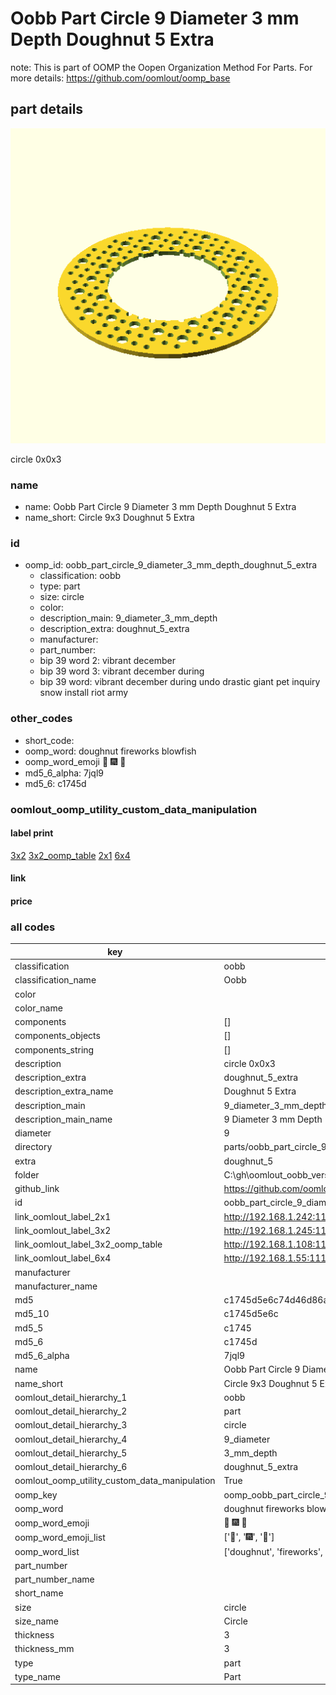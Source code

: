 # Oobb Part Circle 9 Diameter 3 mm Depth Doughnut 5 Extra  

note: This is part of OOMP the Oopen Organization Method For Parts. For more details: https://github.com/oomlout/oomp_base

##  part details
  

[![](3dpr.png)](3dpr.png)

circle 0x0x3



### name
* name: Oobb Part Circle 9 Diameter 3 mm Depth Doughnut 5 Extra
* name_short: Circle 9x3 Doughnut 5 Extra
### id
* oomp_id: oobb_part_circle_9_diameter_3_mm_depth_doughnut_5_extra
  * classification: oobb
  * type: part
  * size: circle
  * color: 
  * description_main: 9_diameter_3_mm_depth
  * description_extra: doughnut_5_extra
  * manufacturer: 
  * part_number: 
  * bip 39 word 2: vibrant december
  * bip 39 word 3: vibrant december during
  * bip 39 word: vibrant december during undo drastic giant pet inquiry snow install riot army

### other_codes
* short_code: 
* oomp_word: doughnut fireworks blowfish
* oomp_word_emoji :doughnut: :fireworks: :blowfish:
* md5_6_alpha: 7jql9
* md5_6: c1745d






### oomlout_oomp_utility_custom_data_manipulation
#### label print
[3x2](http://192.168.1.245:1112/?label=oomp%207jql9)
[3x2_oomp_table](http://192.168.1.108:1112/?label=oomp%207jql9)
[2x1](http://192.168.1.242:1112/?label=oomp%207jql9)
[6x4](http://192.168.1.55:1112/?label=oomp%207jql9)    

#### link

                              

#### price







### all codes 
| key | value |  
| --- | --- |  
| classification | oobb |  
| classification_name | Oobb |  
| color |  |  
| color_name |  |  
| components | [] |  
| components_objects | [] |  
| components_string | [] |  
| description | circle 0x0x3 |  
| description_extra | doughnut_5_extra |  
| description_extra_name | Doughnut 5 Extra |  
| description_main | 9_diameter_3_mm_depth |  
| description_main_name | 9 Diameter 3 mm Depth |  
| diameter | 9 |  
| directory | parts/oobb_part_circle_9_diameter_3_mm_depth_doughnut_5_extra |  
| extra | doughnut_5 |  
| folder | C:\gh\oomlout_oobb_version_4_generated_parts\things\oobb_part_circle_9_diameter_3_mm_depth_doughnut_5_extra |  
| github_link | https://github.com/oomlout/oomlout_oomp_part_src/tree/main/parts/oobb_part_circle_9_diameter_3_mm_depth_doughnut_5_extra |  
| id | oobb_part_circle_9_diameter_3_mm_depth_doughnut_5_extra |  
| link_oomlout_label_2x1 | http://192.168.1.242:1112/?label=oomp%207jql9 |  
| link_oomlout_label_3x2 | http://192.168.1.245:1112/?label=oomp%207jql9 |  
| link_oomlout_label_3x2_oomp_table | http://192.168.1.108:1112/?label=oomp%207jql9 |  
| link_oomlout_label_6x4 | http://192.168.1.55:1112/?label=oomp%207jql9 |  
| manufacturer |  |  
| manufacturer_name |  |  
| md5 | c1745d5e6c74d46d86a12ece884e2f9b |  
| md5_10 | c1745d5e6c |  
| md5_5 | c1745 |  
| md5_6 | c1745d |  
| md5_6_alpha | 7jql9 |  
| name | Oobb Part Circle 9 Diameter 3 mm Depth Doughnut 5 Extra |  
| name_short | Circle 9x3 Doughnut 5 Extra |  
| oomlout_detail_hierarchy_1 | oobb |  
| oomlout_detail_hierarchy_2 | part |  
| oomlout_detail_hierarchy_3 | circle |  
| oomlout_detail_hierarchy_4 | 9_diameter |  
| oomlout_detail_hierarchy_5 | 3_mm_depth |  
| oomlout_detail_hierarchy_6 | doughnut_5_extra |  
| oomlout_oomp_utility_custom_data_manipulation | True |  
| oomp_key | oomp_oobb_part_circle_9_diameter_3_mm_depth_doughnut_5_extra |  
| oomp_word | doughnut fireworks blowfish |  
| oomp_word_emoji | :doughnut: :fireworks: :blowfish: |  
| oomp_word_emoji_list | [':doughnut:', ':fireworks:', ':blowfish:'] |  
| oomp_word_list | ['doughnut', 'fireworks', 'blowfish'] |  
| part_number |  |  
| part_number_name |  |  
| short_name |  |  
| size | circle |  
| size_name | Circle |  
| thickness | 3 |  
| thickness_mm | 3 |  
| type | part |  
| type_name | Part |  
